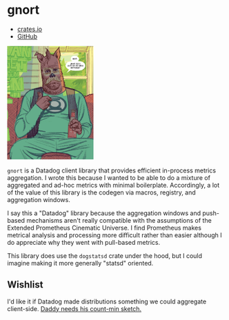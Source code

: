# gnort

- [crates.io](https://crates.io/crates/gnort)
- [GitHub](https://github.com/bitemyapp/gnort)

<img src="gnort.webp" alt="alien dog named G-n-o-r-t looking nonplussed" width="200"/>

`gnort` is a Datadog client library that provides efficient in-process metrics aggregation. I wrote this because I wanted to be able to do a mixture of aggregated and ad-hoc metrics with minimal boilerplate. Accordingly, a lot of the value of this library is the codegen via macros, registry, and aggregation windows.

I say this a "Datadog" library because the aggregation windows and push-based mechanisms aren't really compatible with the assumptions of the Extended Prometheus Cinematic Universe. I find Prometheus makes metrical analysis and processing more difficult rather than easier although I do appreciate why they went with pull-based metrics.

This library does use the `dogstatsd` crate under the hood, but I could imagine making it more generally "statsd" oriented.

## Wishlist

I'd like it if Datadog made distributions something we could aggregate client-side. [Daddy needs his count-min sketch.](https://dsf.berkeley.edu/cs286/papers/countmin-latin2004.pdf)
